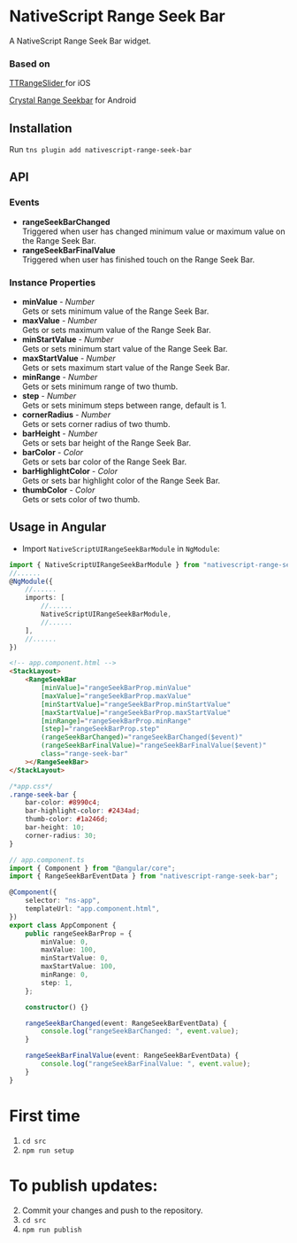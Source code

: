 # NativeScript Range Seek Bar

A NativeScript Range Seek Bar widget.

### Based on

[TTRangeSlider ](https://github.com/TomThorpe/TTRangeSlider) for iOS

[Crystal Range Seekbar](https://github.com/syedowaisali/crystal-range-seekbar) for Android

## Installation

Run `tns plugin add nativescript-range-seek-bar`

## API

### Events

- **rangeSeekBarChanged**  
  Triggered when user has changed minimum value or maximum value on the Range Seek Bar.
- **rangeSeekBarFinalValue**  
  Triggered when user has finished touch on the Range Seek Bar.

### Instance Properties

- **minValue** - _Number_  
  Gets or sets minimum value of the Range Seek Bar.
- **maxValue** - _Number_  
  Gets or sets maximum value of the Range Seek Bar.
- **minStartValue** - _Number_  
  Gets or sets minimum start value of the Range Seek Bar.
- **maxStartValue** - _Number_  
  Gets or sets maximum start value of the Range Seek Bar.
- **minRange** - _Number_  
  Gets or sets minimum range of two thumb.
- **step** - _Number_  
  Gets or sets minimum steps between range, default is 1.
- **cornerRadius** - _Number_  
  Gets or sets corner radius of two thumb.
- **barHeight** - _Number_  
  Gets or sets bar height of the Range Seek Bar.
- **barColor** - _Color_  
  Gets or sets bar color of the Range Seek Bar.
- **barHighlightColor** - _Color_  
  Gets or sets bar highlight color of the Range Seek Bar.
- **thumbColor** - _Color_  
  Gets or sets color of two thumb.

## Usage in Angular

- Import `NativeScriptUIRangeSeekBarModule` in `NgModule`:

```typescript
import { NativeScriptUIRangeSeekBarModule } from "nativescript-range-seek-bar/angular";
//......
@NgModule({
	//......
	imports: [
        //......
		NativeScriptUIRangeSeekBarModule,
        //......
	],
    //......
})
```

```html
<!-- app.component.html -->
<StackLayout>
	<RangeSeekBar
		[minValue]="rangeSeekBarProp.minValue"
		[maxValue]="rangeSeekBarProp.maxValue"
		[minStartValue]="rangeSeekBarProp.minStartValue"
		[maxStartValue]="rangeSeekBarProp.maxStartValue"
		[minRange]="rangeSeekBarProp.minRange"
		[step]="rangeSeekBarProp.step"
		(rangeSeekBarChanged)="rangeSeekBarChanged($event)"
		(rangeSeekBarFinalValue)="rangeSeekBarFinalValue($event)"
		class="range-seek-bar"
	></RangeSeekBar>
</StackLayout>
```

```css
/*app.css*/
.range-seek-bar {
	bar-color: #8990c4;
	bar-highlight-color: #2434ad;
	thumb-color: #1a246d;
	bar-height: 10;
	corner-radius: 30;
}
```

```ts
// app.component.ts
import { Component } from "@angular/core";
import { RangeSeekBarEventData } from "nativescript-range-seek-bar";

@Component({
	selector: "ns-app",
	templateUrl: "app.component.html",
})
export class AppComponent {
	public rangeSeekBarProp = {
		minValue: 0,
		maxValue: 100,
		minStartValue: 0,
		maxStartValue: 100,
		minRange: 0,
		step: 1,
	};

	constructor() {}

	rangeSeekBarChanged(event: RangeSeekBarEventData) {
		console.log("rangeSeekBarChanged: ", event.value);
	}

	rangeSeekBarFinalValue(event: RangeSeekBarEventData) {
		console.log("rangeSeekBarFinalValue: ", event.value);
	}
}
```

# First time

1. `cd src`
2. `npm run setup`

# To publish updates:

2. Commit your changes and push to the repository.
3. `cd src`
4. `npm run publish`
